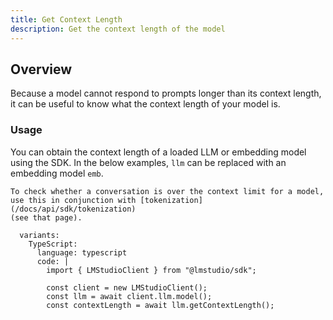 ```yaml
---
title: Get Context Length
description: Get the context length of the model
---
```


## Overview

Because a model cannot respond to prompts longer than its context length, it can be useful
to know what the context length of your model is.

### Usage

You can obtain the context length of a loaded LLM or embedding model using the SDK. In the below examples, `llm` can be replaced with an embedding model `emb`.

```lms_protip
To check whether a conversation is over the context limit for a model,
use this in conjunction with [tokenization](/docs/api/sdk/tokenization)
(see that page).
```

```lms_code_snippet
  variants:
    TypeScript:
      language: typescript
      code: |
        import { LMStudioClient } from "@lmstudio/sdk";

        const client = new LMStudioClient();
        const llm = await client.llm.model();
        const contextLength = await llm.getContextLength();
```
